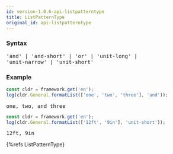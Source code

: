 ```yaml
---
id: version-1.0.6-api-listpatterntype
title: ListPatternType
original_id: api-listpatterntype
---
```


### Syntax

<pre class="syntax">
'and' | 'and-short' | 'or' | 'unit-long' |
'unit-narrow' | 'unit-short'
</pre>

### Example

```typescript
const cldr = framework.get('en');
log(cldr.General.formatList(['one', 'two', 'three'], 'and'));
```
<pre class="output">
one, two, and three
</pre>


```typescript
const cldr = framework.get('en');
log(cldr.General.formatList(['12ft', '9in'], 'unit-short'));
```
<pre class="output">
12ft, 9in
</pre>



{%refs ListPatternType}
